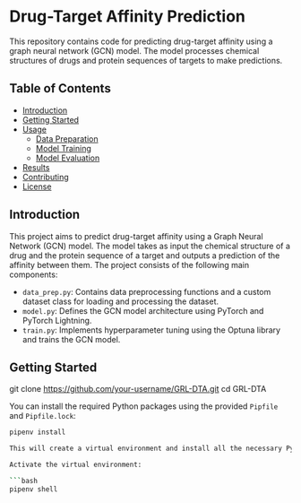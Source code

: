 # Drug-Target Affinity Prediction

This repository contains code for predicting drug-target affinity using a graph neural network (GCN) model. The model processes chemical structures of drugs and protein sequences of targets to make predictions.

## Table of Contents

- [Introduction](#introduction)
- [Getting Started](#getting-started)
- [Usage](#usage)
  - [Data Preparation](#data-preparation)
  - [Model Training](#model-training)
  - [Model Evaluation](#model-evaluation)
- [Results](#results)
- [Contributing](#contributing)
- [License](#license)

## Introduction

This project aims to predict drug-target affinity using a Graph Neural Network (GCN) model. The model takes as input the chemical structure of a drug and the protein sequence of a target and outputs a prediction of the affinity between them. The project consists of the following main components:

- `data_prep.py`: Contains data preprocessing functions and a custom dataset class for loading and processing the dataset.
- `model.py`: Defines the GCN model architecture using PyTorch and PyTorch Lightning.
- `train.py`: Implements hyperparameter tuning using the Optuna library and trains the GCN model.

## Getting Started

git clone https://github.com/your-username/GRL-DTA.git
cd GRL-DTA

You can install the required Python packages using the provided `Pipfile` and `Pipfile.lock`:

```bash
pipenv install

This will create a virtual environment and install all the necessary Python dependencies listed in the `Pipfile.lock file.

Activate the virtual environment:

```bash
pipenv shell
